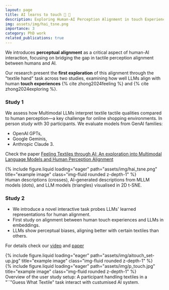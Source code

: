 ```yaml
---
layout: page
title: AI learns to touch 👋 🧣
description: Exploring Human-AI Perception Alignment in touch Experiences
img: assets/img/hai_tsne.png
importance: 3
category: PhD work
related_publications: true
---
```


We introduces **perceptual alignment** as a critical aspect of human-AI interaction, focusing on bridging the gap in tactile perception alignment between humans and AI.

Our research present the **first exploration** of this alignment through the "textile hand" task across two studies, examining how well LLMs align with human **touch experiences** {% cite zhong2024feeling %} and {% cite zhong2024exploring %}.

### Study 1

We assess how Multimodal LLMs interpret textile tactile qualities compared to human perception—a key challenge for online shopping environments.
In person study with 30 participants.
We evaluate models from GenAI families:

- OpenAI GPTs,
- Google Geminis,
- Anthropic Claude 3.

Check the paper
[Feeling Textiles through AI: An exploration into Multimodal Language Models and Human Perception Alignment
](https://dl.acm.org/doi/10.1145/3678957.3685756)

<div class="row">
    <div class="col-sm mt-3 mt-md-0">
        {% include figure.liquid loading="eager" path="assets/img/hai_tsne.png" title="example image" class="img-fluid rounded z-depth-1" %}
    </div>
</div>
<div class="caption">
    Human descriptions (crosses), AI-generated descriptions from MLLM models (dots), and LLM models (triangles) visualised in 2D t-SNE.
</div>

### Study 2

- We introduce a novel interactive task probes LLMs' learned representations for human alignment.
- First study on alignment between human touch experiences and LLMs in embeddings.
- LLMs show perceptual biases, aligning better with certain textiles than others.

For details check our [video](https://youtu.be/XFD3E-U5Q8c) and [paper](https://arxiv.org/abs/2406.06587)

<div class="row">
    <div class="col-sm mt-3 mt-md-0">
        {% include figure.liquid loading="eager" path="assets/img/aitouch_set-up.jpg" title="example image" class="img-fluid rounded z-depth-1" %}
    </div>
    <div class="col-sm mt-3 mt-md-0">
        {% include figure.liquid loading="eager" path="assets/img/p_touch.jpg" title="example image" class="img-fluid rounded z-depth-1" %}
    </div>
</div>
<div class="caption">
    Overview of the user study setup: A participant handling textiles in a "``"Guess What Textile" task interact with custumised AI system.
</div>
